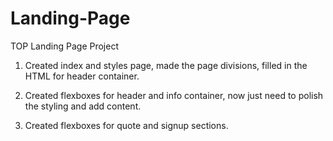 # Landing-Page
TOP Landing Page Project


1. Created index and styles page, made the page divisions, filled in the HTML for header container.

2. Created flexboxes for header and info container, now just need to polish the styling and add content.

3. Created flexboxes for quote and signup sections.